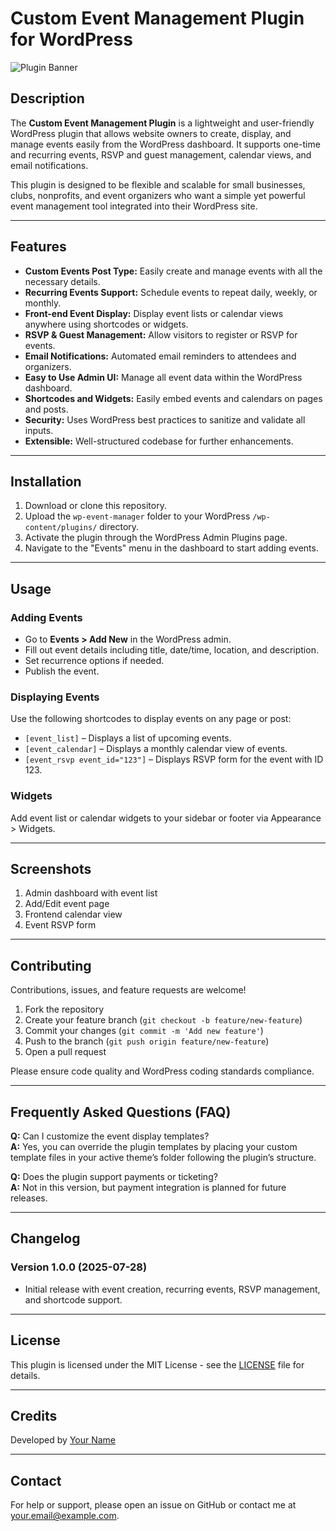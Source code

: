 # Custom Event Management Plugin for WordPress

![Plugin Banner](https://yourdomain.com/path-to-banner-image.png)

## Description

The **Custom Event Management Plugin** is a lightweight and user-friendly WordPress plugin that allows website owners to create, display, and manage events easily from the WordPress dashboard. It supports one-time and recurring events, RSVP and guest management, calendar views, and email notifications.

This plugin is designed to be flexible and scalable for small businesses, clubs, nonprofits, and event organizers who want a simple yet powerful event management tool integrated into their WordPress site.

---

## Features

- **Custom Events Post Type:** Easily create and manage events with all the necessary details.
- **Recurring Events Support:** Schedule events to repeat daily, weekly, or monthly.
- **Front-end Event Display:** Display event lists or calendar views anywhere using shortcodes or widgets.
- **RSVP & Guest Management:** Allow visitors to register or RSVP for events.
- **Email Notifications:** Automated email reminders to attendees and organizers.
- **Easy to Use Admin UI:** Manage all event data within the WordPress dashboard.
- **Shortcodes and Widgets:** Easily embed events and calendars on pages and posts.
- **Security:** Uses WordPress best practices to sanitize and validate all inputs.
- **Extensible:** Well-structured codebase for further enhancements.

---

## Installation

1. Download or clone this repository.
2. Upload the `wp-event-manager` folder to your WordPress `/wp-content/plugins/` directory.
3. Activate the plugin through the WordPress Admin Plugins page.
4. Navigate to the "Events" menu in the dashboard to start adding events.

---

## Usage

### Adding Events

- Go to **Events > Add New** in the WordPress admin.
- Fill out event details including title, date/time, location, and description.
- Set recurrence options if needed.
- Publish the event.

### Displaying Events

Use the following shortcodes to display events on any page or post:

- `[event_list]` – Displays a list of upcoming events.
- `[event_calendar]` – Displays a monthly calendar view of events.
- `[event_rsvp event_id="123"]` – Displays RSVP form for the event with ID 123.

### Widgets

Add event list or calendar widgets to your sidebar or footer via Appearance > Widgets.

---

## Screenshots

1. Admin dashboard with event list  
2. Add/Edit event page  
3. Frontend calendar view  
4. Event RSVP form

---

## Contributing

Contributions, issues, and feature requests are welcome!

1. Fork the repository
2. Create your feature branch (`git checkout -b feature/new-feature`)
3. Commit your changes (`git commit -m 'Add new feature'`)
4. Push to the branch (`git push origin feature/new-feature`)
5. Open a pull request

Please ensure code quality and WordPress coding standards compliance.

---

## Frequently Asked Questions (FAQ)

**Q:** Can I customize the event display templates?  
**A:** Yes, you can override the plugin templates by placing your custom template files in your active theme’s folder following the plugin’s structure.

**Q:** Does the plugin support payments or ticketing?  
**A:** Not in this version, but payment integration is planned for future releases.

---

## Changelog

### Version 1.0.0 (2025-07-28)
- Initial release with event creation, recurring events, RSVP management, and shortcode support.

---

## License

This plugin is licensed under the MIT License - see the [LICENSE](LICENSE) file for details.

---

## Credits

Developed by [Your Name](https://github.com/yourusername)

---

## Contact

For help or support, please open an issue on GitHub or contact me at your.email@example.com.

